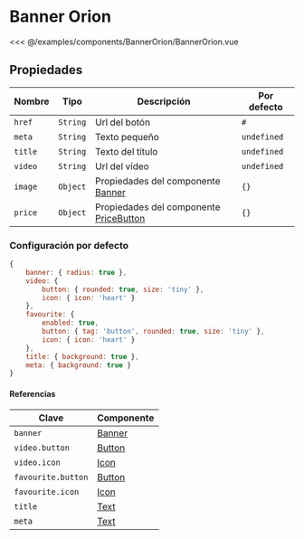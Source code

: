 
# Banner Orion

<Preview>
  <template slot="demo">
    <components-BannerOrion-BannerOrion />
  </template>
  
  <<< @/examples/components/BannerOrion/BannerOrion.vue
</Preview>

## Propiedades

| Nombre  | Tipo     | Descripción                                                 | Por defecto |
|---------|----------|-------------------------------------------------------------|-------------|
| `href`  | `String` | Url del botón                                               | `#`         |
| `meta`  | `String` | Texto pequeño                                               | `undefined` |
| `title` | `String` | Texto del título                                            | `undefined` |
| `video` | `String` | Url del vídeo                                               | `undefined` |
| `image` | `Object` | Propiedades del componente [Banner](./banner.md)            | `{}`        |
| `price` | `Object` | Propiedades del componente [PriceButton](./price-button.md) | `{}`        |

### Configuración por defecto

```js
{
    banner: { radius: true },
    video: {
        button: { rounded: true, size: 'tiny' },
        icon: { icon: 'heart' }
    },
    favourite: {
        enabled: true,
        button: { tag: 'button', rounded: true, size: 'tiny' },
        icon: { icon: 'heart' }
    },
    title: { background: true },
    meta: { background: true }
}
```

#### Referencias

| Clave              | Componente            |
|--------------------|-----------------------|
| `banner`           | [Banner](./banner.md) |
| `video.button`     | [Button](./button.md) |
| `video.icon`       | [Icon](./icon.md)     |
| `favourite.button` | [Button](./button.md) |
| `favourite.icon`   | [Icon](./icon.md)     |
| `title`            | [Text](./text.md)     |
| `meta`             | [Text](./text.md)     |